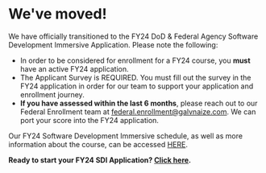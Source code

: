 # We've moved! 

We have officially transitioned to the FY24 DoD & Federal Agency Software Development Immersive Application. Please note the following: 

* In order to be considered for enrollment for a FY24 course, you **must** have an active FY24 application.
* The Applicant Survey is REQUIRED. You must fill out the survey in the FY24 application in order for our team to support your application and enrollment journey. 
* **If you have assessed within the last 6 months**, please reach out to our Federal Enrollment team at federal.enrollment@galvnaize.com. We can port your score into the FY24 application.

Our FY24 Software Development Immersive schedule, as well as more information about the course, can be accessed [HERE](https://www.galvanize.com/software-development-immersive/). 

**Ready to start your FY24 SDI Application? 
[Click here](https://auth.galvanize.com/register?uid=3cf4bfed8158d67563).**
